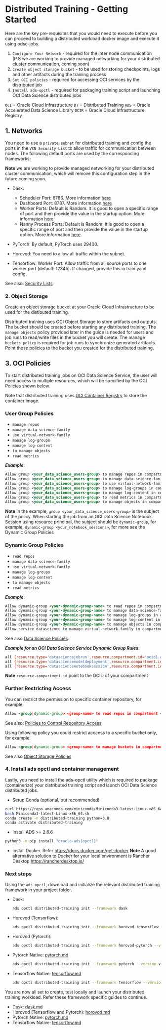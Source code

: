 # Distributed Training - Getting Started

Here are the key pre-requisites that you would need to execute before you can proceed to building a distributed workload docker image and execute it using odsc-jobs.

1. `Configure Your Network` - required for the inter node communication (P.S we are working to provide managed networking for your distributed cluster communication, coming soon)
2. `Create object storage bucket` - to be used for storing checkpoints, logs and other artifacts during the training process
3. `Set OCI policies` - required for accessing OCI services by the distributed job
4. `Install ads-opctl` - required for packaging training script and launching OCI Data Science distributed jobs

`OCI` = Oracle Cloud Infrastructure
`DT` = Distributed Training
`ADS` = Oracle Accelerated Data Science Library
`OCIR` = Oracle Cloud Infrastructure Registry

## 1. Networks

You need to use a `private subnet` for distributed training and config the ports in the `VCN Security List` to allow traffic for communication between nodes. The following default ports are used by the corresponding frameworks:

**Note** we are working to provide managed networking for your distributed cluster communication, which will remove this configuration step in the future coming soon.

* Dask:
  * Scheduler Port: 8786. More information [here](https://docs.dask.org/en/stable/deploying-cli.html#dask-scheduler)
  * Dashboard Port: 8787. More information [here](https://docs.dask.org/en/stable/deploying-cli.html#dask-scheduler)
  * Worker Ports: Default is Random. It is good to open a specific range of port and then provide the value in the startup option. More information [here](https://docs.dask.org/en/stable/deploying-cli.html#dask-worker)
  * Nanny Process Ports: Default is Random. It is good to open a specific range of port and then provide the value in the startup option. More information [here](https://docs.dask.org/en/stable/deploying-cli.html#dask-worker)

* PyTorch: By default, PyTorch uses 29400.
* Horovod: You need to allow all traffic within the subnet.
* Tensorflow: Worker Port: Allow traffic from all source ports to one worker port (default: 12345). If changed, provide this in train.yaml config.

See also: [Security Lists](https://docs.oracle.com/en-us/iaas/Content/Network/Concepts/securitylists.htm)

### 2. Object Storage

Create an object storage bucket at your Oracle Cloud Infrastructure to be used for the distibuted training.

Distributed training uses OCI Object Storage to store artifacts and outputs. The bucket should be created before starting any distributed training. The ```manage objects``` policy provided later in the guide is needed for users and job runs to read/write files in the bucket you will create. The manage ```buckets policy``` is required for job runs to synchronize generated artifacts. Point those policies to the bucket you created for the distributed training.

## 3. OCI Policies

To start distributed training jobs on OCI Data Science Service, the user will need access to multiple resources, which will be specified by the OCI Policies shown below.

Note that distributed training uses [OCI Container Registry](https://docs.oracle.com/en-us/iaas/Content/Registry/Concepts/registryoverview.htm) to store the container image.

### User Group Policies

* ```manage repos```
* ```manage data-science-family```
* ```use virtual-network-family```
* ```manage log-groups```
* ```manage log-content```
* ```to manage objects```
* ```read metrics```

**_Example_**:

```xml
Allow group <your_data_science_users-group> to manage repos in compartment <your_compartment_name>
Allow group <your_data_science_users-group> to manage data-science-family in compartment <your_compartment_name>
Allow group <your_data_science_users-group> to use virtual-network-family in compartment <your_compartment_name>
Allow group <your_data_science_users-group> to manage log-groups in compartment <your_compartment_name>
Allow group <your_data_science_users-group> to manage log-content in compartment <your_compartment_name>
Allow group <your_data_science_users-group> to read metrics in compartment <your_compartment_name>
Allow group <your_data_science_users-group> to manage objects in compartment <your_compartment_name> where all {target.bucket.name=<your_bucket_name>}
```

**Note** In the example, ```group <your_data_science_users-group>``` is the subject of the policy. When starting the job from an OCI Data Science Notebook Session using resource principal, the subject should be ```dynamic-group```, for example, ```dynamic-group <your_notebook_sessions>```, for more see the Dynamic Group Policies

### Dynamic Group Policies

* ```read repos```
* ```manage data-science-family```
* ```use virtual-network-family```
* ```manage log-groups```
* ```manage log-content```
* ```to manage objects```
* ```read metrics```

**_Example_**:

```xml
Allow dynamic-group <your-dynamic-group-name> to read repos in compartment <your_compartment_name>
Allow dynamic-group <your-dynamic-group-name> to manage data-science-family in compartment <your_compartment_name>
Allow dynamic-group <your-dynamic-group-name> to manage log-groups in compartment <your_compartment_name>
Allow dynamic-group <your-dynamic-group-name> to manage log-content in compartment <your_compartment_name>
Allow dynamic-group <your-dynamic-group-name> to manage objects in compartment your_compartment_name where all {target.bucket.name=<your_bucket_name>}
Allow service datascience to manage virtual-network-family in compartment <your_compartment_name>
```

See also [Data Science Policies](https://docs.oracle.com/en-us/iaas/data-science/using/policies.htm).

**_Example for an OCI Data Science Service Dynamic Group Rules_**:

```bash
all {resource.type='datasciencejobrun',resource.compartment.id='ocid1.compartment.oc1..aaaaaaaa<>'}
all {resource.type='datasciencemodeldeployment',resource.compartment.id='ocid1.compartment.oc1..aaaaaaaa<>'}
all {resource.type='datasciencenotebooksession',resource.compartment.id='ocid1.compartment.oc1..aaaaaaaa<>'}
```

**Note** `resource.compartment.id` point to the OCID of your compartment

### Further Restricting Access

You can restrict the permission to specific container repository, for example:

```xml
Allow <group|dynamic-group> <group-name> to read repos in compartment <your_compartment_name> where all { target.repo.name=<your_repo_name> }
```

See also: [Policies to Control Repository Access](https://docs.oracle.com/en-us/iaas/Content/Registry/Concepts/registrypolicyrepoaccess.htm)

Using following policy you could restrict acccess to a specific bucket only, for example:

```xml
Allow <group|dynamic-group> <group-name> to manage buckets in compartment <your_compartment_name> where all {target.bucket.name=<your_bucket_name>}
```

See also [Object Storage Policies](https://docs.oracle.com/en-us/iaas/Content/Identity/Reference/objectstoragepolicyreference.htm#Details_for_Object_Storage_Archive_Storage_and_Data_Transfer)

### 4. Install ads opctl and container management

Lastly, you need to install the ads-opctl utility which is required to package (containerize) your distributed training script and
launch OCI Data Science distributed jobs.

* Setup Conda (optional, but recommended)

```bash
curl https://repo.anaconda.com/miniconda/Miniconda3-latest-Linux-x86_64.sh -o Miniconda3-latest-Linux-x86_64.sh
bash Miniconda3-latest-Linux-x86_64.sh
conda create -n distributed-training python=3.8
conda activate distributed-training
```

* Install ADS >= 2.6.6

```bash
python3 -m pip install "oracle-ads[opctl]"
```

* Install Docker. Refer <https://docs.docker.com/get-docker>
**Note** A good alternative solution to Docker for your local environment is Rancher Desktop <https://rancherdesktop.io/>

### Next steps

Using the `ads opctl`, download and initialize the relevant distributed training framework in your project folder.

* Dask:
  
  ```bash
  ads opctl distributed-training init --framework dask
  ```

* Horovod (Tensorflow):
  
  ```bash
  ads opctl distributed-training init --framework horovod-tensorflow --version v1
  ```
  
* Horovod (Pytorch):
  
  ```bash
  ads opctl distributed-training init --framework horovod-pytorch --version v1
  ```
  
* Pytorch Native: [pytorch.md](pytorch.md)

    ```bash
    ads opctl distributed-training init --framework pytorch --version v1
    ```

* Tensorflow Native: [tensorflow.md](tensorflow.md)

    ```bash
    ads opctl distributed-training init --framework tensorflow --version v1
    ```

You are now all set to create, test locally and launch your distributed training workload. Refer these framework specific guides
to continue.

* Dask: [dask.md](dask.md)
* Horovod (Tensorflow and Pytorch): [horovod.md](horovod.md)
* Pytorch Native: [pytorch.md](pytorch.md)
* Tensorflow Native: [tensorflow.md](tensorflow.md)
